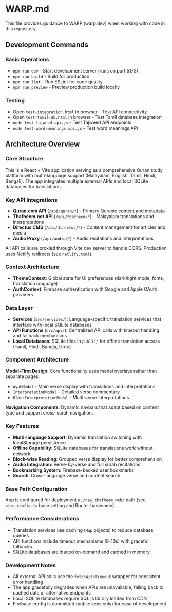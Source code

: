 # WARP.md

This file provides guidance to WARP (warp.dev) when working with code in this repository.

## Development Commands

### Basic Operations
- `npm run dev` - Start development server (runs on port 5173)
- `npm run build` - Build for production 
- `npm run lint` - Run ESLint for code quality
- `npm run preview` - Preview production build locally

### Testing
- Open `test-integration.html` in browser - Test API connectivity
- Open `test-tamil-db.html` in browser - Test Tamil database integration
- `node test-tajweed-api.js` - Test Tajweed API endpoints
- `node test-word-meanings-api.js` - Test word meanings API

## Architecture Overview

### Core Structure
This is a React + Vite application serving as a comprehensive Quran study platform with multi-language support (Malayalam, English, Tamil, Hindi, Bengali). The app integrates multiple external APIs and local SQLite databases for translations.

### Key API Integrations
- **Quran.com API** (`/api/quran/*`) - Primary Quranic content and metadata
- **Thafheem.net API** (`/api/thafheem/*`) - Malayalam translations and interpretations  
- **Directus CMS** (`/api/directus/*`) - Content management for articles and media
- **Audio Proxy** (`/api/audio/*`) - Audio recitations and interpretations

All API calls are proxied through Vite dev server to handle CORS. Production uses Netlify redirects (see `netlify.toml`).

### Context Architecture
- **ThemeContext**: Global state for UI preferences (dark/light mode, fonts, translation language)
- **AuthContext**: Firebase authentication with Google and Apple OAuth providers

### Data Layer
- **Services** (`src/services/`): Language-specific translation services that interface with local SQLite databases
- **API Functions** (`src/api/`): Centralized API calls with timeout handling and fallback mechanisms
- **Local Databases**: SQLite files in `public/` for offline translation access (Tamil, Hindi, Bangla, Urdu)

### Component Architecture
**Modal-First Design**: Core functionality uses modal overlays rather than separate pages:
- `AyahModal` - Main verse display with translations and interpretations
- `InterpretationModal` - Detailed verse commentary
- `BlockInterpretationModal` - Multi-verse interpretations

**Navigation Components**: Dynamic navbars that adapt based on content type and support cross-surah navigation.

### Key Features
- **Multi-language Support**: Dynamic translation switching with localStorage persistence
- **Offline Capability**: SQLite databases for translations work without network
- **Block-wise Reading**: Grouped verse display for better comprehension
- **Audio Integration**: Verse-by-verse and full surah recitations
- **Bookmarking System**: Firebase-backed user bookmarks
- **Search**: Cross-language verse and content search

### Base Path Configuration
App is configured for deployment at `/new_thafheem_web/` path (see `vite.config.js` base setting and Router basename).

### Performance Considerations
- Translation services use caching (`Map` objects) to reduce database queries
- API functions include timeout mechanisms (8-10s) with graceful fallbacks
- SQLite databases are loaded on-demand and cached in memory

### Development Notes
- All external API calls use the `fetchWithTimeout` wrapper for consistent error handling
- The app gracefully degrades when APIs are unavailable, falling back to cached data or alternative endpoints
- Local SQLite databases require SQL.js library loaded from CDN
- Firebase config is committed (public keys only) for ease of development
